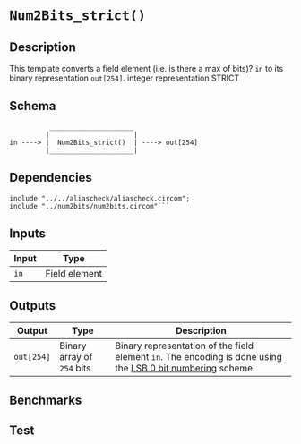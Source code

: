 # `Num2Bits_strict()`

## Description

This template converts a field element (i.e. is there a max of bits)? `in` to its binary representation `out[254]`.
integer representation STRICT

## Schema

```
          _____________________     
         |                     |
in ----> |  Num2Bits_strict()  | ----> out[254]
         |_____________________|     
```


## Dependencies

```
include "../../aliascheck/aliascheck.circom";
include "../num2bits/num2bits.circom"```
```


## Inputs

| Input           | Type           |
| -------------   | -------------  | 
| `in`            | Field element  |

## Outputs

| Output           | Type                     | Description     |
| -------------    | -------------            | ----------      | 
| `out[254]`         | Binary array of `254` bits | Binary representation of the field element `in`. The encoding is done using the [LSB 0 bit numbering](https://en.wikipedia.org/wiki/Bit_numbering#LSB_0_bit_numbering) scheme. |

## Benchmarks 

## Test